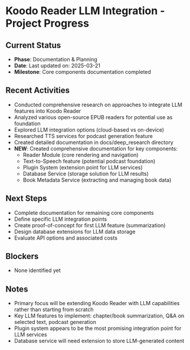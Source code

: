 # Koodo Reader LLM Integration - Project Progress

## Current Status

- **Phase**: Documentation & Planning
- **Date**: Last updated on: 2025-03-21
- **Milestone**: Core components documentation completed

## Recent Activities

- Conducted comprehensive research on approaches to integrate LLM features into Koodo Reader
- Analyzed various open-source EPUB readers for potential use as foundation
- Explored LLM integration options (cloud-based vs on-device)
- Researched TTS services for podcast generation feature
- Created detailed documentation in docs/deep_research directory
- **NEW**: Created comprehensive documentation for key components:
  - Reader Module (core rendering and navigation)
  - Text-to-Speech feature (potential podcast foundation)
  - Plugin System (extension point for LLM services)
  - Database Service (storage solution for LLM results)
  - Book Metadata Service (extracting and managing book data)

## Next Steps

- Complete documentation for remaining core components
- Define specific LLM integration points
- Create proof-of-concept for first LLM feature (summarization)
- Design database extensions for LLM data storage
- Evaluate API options and associated costs

## Blockers

- None identified yet

## Notes

- Primary focus will be extending Koodo Reader with LLM capabilities rather than starting from scratch
- Key LLM features to implement: chapter/book summarization, Q&A on selected text, podcast generation
- Plugin system appears to be the most promising integration point for LLM services
- Database service will need extension to store LLM-generated content 